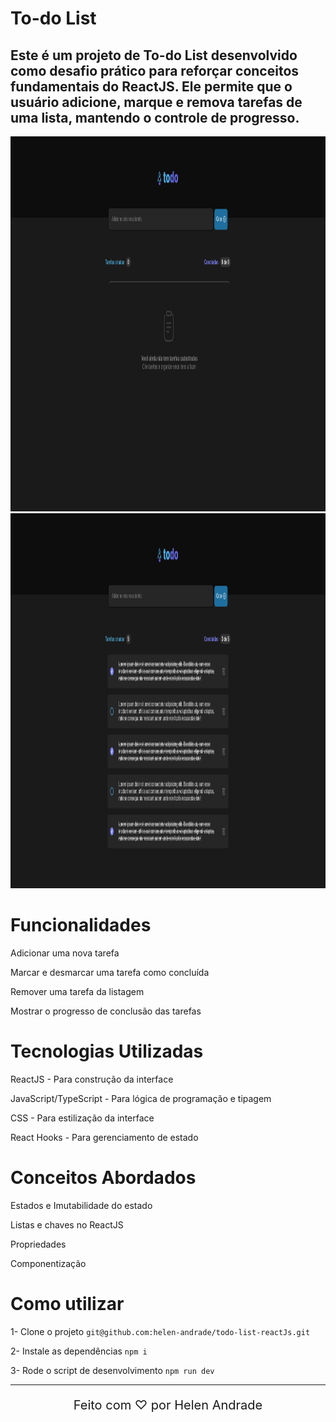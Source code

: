 # To-do List

## Este é um projeto de To-do List desenvolvido como desafio prático para reforçar conceitos fundamentais do ReactJS. Ele permite que o usuário adicione, marque e remova tarefas de uma lista, mantendo o controle de progresso.

<div align="center"> <img style="height: 600px;" src="./assets/1.png"> <img style="height: 600px;" src="./assets/2.png"> </div>

# Funcionalidades

Adicionar uma nova tarefa

Marcar e desmarcar uma tarefa como concluída

Remover uma tarefa da listagem

Mostrar o progresso de conclusão das tarefas

# Tecnologias Utilizadas

ReactJS - Para construção da interface

JavaScript/TypeScript - Para lógica de programação e tipagem 

CSS - Para estilização da interface

React Hooks - Para gerenciamento de estado

# Conceitos Abordados

Estados e Imutabilidade do estado

Listas e chaves no ReactJS

Propriedades

Componentização


# Como utilizar

1- Clone o projeto
`git@github.com:helen-andrade/todo-list-reactJs.git`

2- Instale as dependências
`npm i`

3- Rode o script de desenvolvimento
`npm run dev`

---

<div align="center">
    <p style="font-size: 20px;">Feito com ♡ por Helen Andrade</p>
</div>
